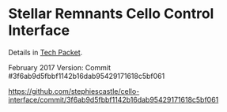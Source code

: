 # Stellar Remnants Cello Control Interface

Details in [Tech Packet](https://github.com/stephiescastle/cello-interface/blob/master/StellarRemnants_TechPacket.pdf).

February 2017 Version: Commit #3f6ab9d5fbbf1142b16dab95429171618c5bf061 

https://github.com/stephiescastle/cello-interface/commit/3f6ab9d5fbbf1142b16dab95429171618c5bf061
